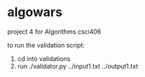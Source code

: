 algowars
========

project 4 for Algorithms csci406 

to run the validation script:
1. cd into validations
2. run ./validator.py ../input1.txt ../output1.txt
